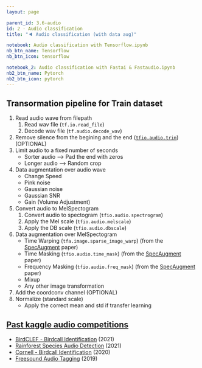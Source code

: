 ```yaml
---
layout: page

parent_id: 3.6-audio
id: 2 - Audio classification
title: "🔈 Audio classification (with data aug)"

notebook: Audio classification with Tensorflow.ipynb
nb_btn_name: Tensorflow
nb_btn_icon: tensorflow

notebook_2: Audio classification with Fastai & Fastaudio.ipynb
nb2_btn_name: Pytorch
nb2_btn_icon: pytorch
---
```



## Transormation pipeline for Train dataset

1. Read audio wave from filepath
   1. Read wav file (`tf.io.read_file`)
   2. Decode wav file (`tf.audio.decode_wav`)
2. Remove silence from the begining and the end ([`tfio.audio.trim`](https://www.tensorflow.org/io/api_docs/python/tfio/audio/trim)) (OPTIONAL)
3. Limit audio to a fixed number of seconds
   - Sorter audio --> Pad the end with zeros
   - Longer audio --> Random crop
4. Data augmentation over audio wave
   - Change Speed
   - Pink noise
   - Gaussian noise
   - Gaussian SNR
   - Gain (Volume Adjustment)
5. Convert audio to MelSpectogram
   1. Convert audio to spectogram (`tfio.audio.spectrogram`)
   2. Apply the Mel scale (`tfio.audio.melscale`)
   3. Apply the DB scale (`tfio.audio.dbscale`)
6. Data augmentation over MelSpectogram
   - Time Warping (`tfa.image.sparse_image_warp`) (from the [SpecAugment](https://arxiv.org/abs/1904.08779) paper)
   - Time Masking (`tfio.audio.time_mask`) (from the [SpecAugment](https://arxiv.org/abs/1904.08779) paper)
   - Frequency Masking (`tfio.audio.freq_mask`) (from the [SpecAugment](https://arxiv.org/abs/1904.08779) paper)
   - Mixup
   - Any other image transformation
7. Add the coordconv channel (OPTIONAL)
8. Normalize (standard scale)
   - Apply the correct mean and std if transfer learning


## [Past kaggle audio competitions](https://www.kaggle.com/competitions?searchQuery=audio)

- [BirdCLEF - Birdcall Identification](https://www.kaggle.com/c/birdclef-2021) (2021)
- [Rainforest Species Audio Detection](https://www.kaggle.com/c/rfcx-species-audio-detection) (2021)
- [Cornell - Birdcall Identification](https://www.kaggle.com/c/birdsong-recognition) (2020)
- [Freesound Audio Tagging](https://www.kaggle.com/c/freesound-audio-tagging-2019) (2019)